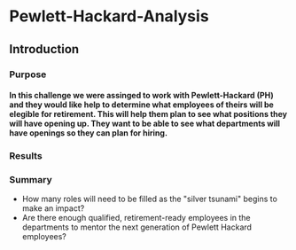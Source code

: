 # Pewlett-Hackard-Analysis
## Introduction
### Purpose
#### In this challenge we were assinged to work with Pewlett-Hackard (PH) and they would like help to determine what employees of theirs will be elegible for retirement. This will help them plan to see what positions they will have opening up. They want to be able to see what departments will have openings so they can plan for hiring. 
### Results
### Summary
* How many roles will need to be filled as the "silver tsunami" begins to make an impact?
* Are there enough qualified, retirement-ready employees in the departments to mentor the next generation of Pewlett Hackard employees?
